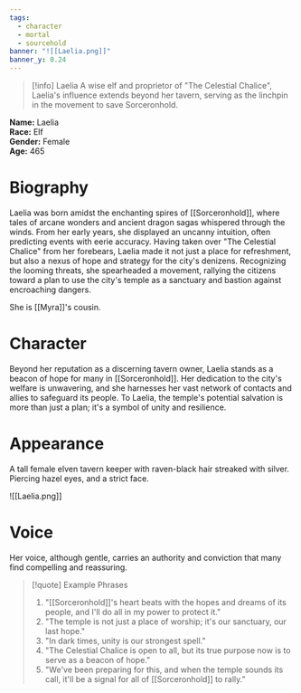 ```yaml
---
tags:
  - character
  - mortal
  - sourcehold
banner: "![[Laelia.png]]"
banner_y: 0.24
---
```

>[!info] Laelia
>A wise elf and proprietor of "The Celestial Chalice", Laelia's influence extends beyond her tavern, serving as the linchpin in the movement to save Sorceronhold.

**Name:** Laelia  
**Race:** Elf  
**Gender:** Female  
**Age:** 465
# Biography
Laelia was born amidst the enchanting spires of [[Sorceronhold]], where tales of arcane wonders and ancient dragon sagas whispered through the winds. From her early years, she displayed an uncanny intuition, often predicting events with eerie accuracy. Having taken over "The Celestial Chalice" from her forebears, Laelia made it not just a place for refreshment, but also a nexus of hope and strategy for the city's denizens. Recognizing the looming threats, she spearheaded a movement, rallying the citizens toward a plan to use the city's temple as a sanctuary and bastion against encroaching dangers.

She is [[Myra]]'s cousin.
# Character
Beyond her reputation as a discerning tavern owner, Laelia stands as a beacon of hope for many in [[Sorceronhold]]. Her dedication to the city's welfare is unwavering, and she harnesses her vast network of contacts and allies to safeguard its people. To Laelia, the temple's potential salvation is more than just a plan; it's a symbol of unity and resilience.
# Appearance
A tall female elven tavern keeper with raven-black hair streaked with silver. Piercing hazel eyes, and a strict face.

![[Laelia.png]]
# Voice
Her voice, although gentle, carries an authority and conviction that many find compelling and reassuring.

>[!quote] Example Phrases
>1. "[[Sorceronhold]]'s heart beats with the hopes and dreams of its people, and I'll do all in my power to protect it."
>2. "The temple is not just a place of worship; it's our sanctuary, our last hope."
>3. "In dark times, unity is our strongest spell."
>4. "The Celestial Chalice is open to all, but its true purpose now is to serve as a beacon of hope."
>5. "We've been preparing for this, and when the temple sounds its call, it'll be a signal for all of [[Sorceronhold]] to rally."
